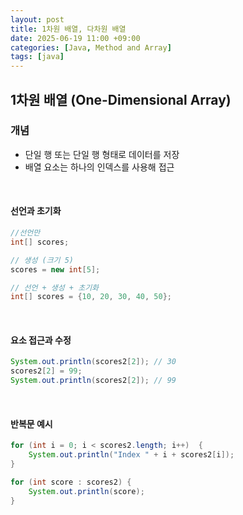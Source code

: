 ```yaml
---
layout: post
title: 1차원 배열, 다차원 배열
date: 2025-06-19 11:00 +09:00
categories: [Java, Method and Array]
tags: [java]
---
```


## 1차원 배열 (One-Dimensional Array)

### 개념

- 단일 행 또는 단일 행 형태로 데이터를 저장
- 배열 요소는 하나의 인덱스를 사용해 접근

<br>

#### 선언과 초기화

```java
//선언만
int[] scores;

// 생성 (크기 5)
scores = new int[5];

// 선언 + 생성 + 초기화
int[] scores = {10, 20, 30, 40, 50};

```

<br>

#### 요소 접근과 수정

```java
System.out.println(scores2[2]); // 30
scores2[2] = 99;
System.out.println(scores2[2]); // 99
```

<br>

#### 반복문 예시

```java
for (int i = 0; i < scores2.length; i++)  {
    System.out.println("Index " + i + scores2[i]);
}

for (int score : scores2) {
    System.out.println(score);
}
```

<br>